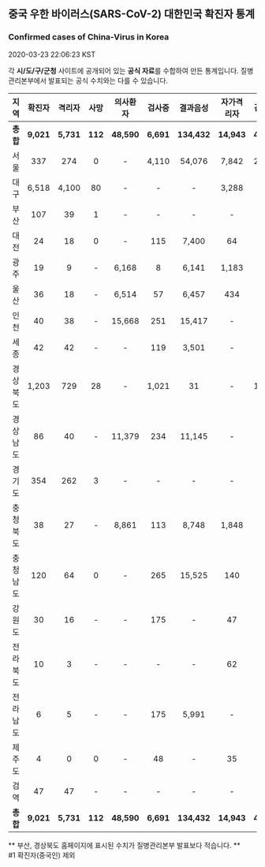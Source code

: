 
## 중국 우한 바이러스(SARS-CoV-2) 대한민국 확진자 통계
### Confirmed cases of China-Virus in Korea
2020-03-23 22:06:23 KST

각 **시/도/구/군청** 사이트에 공개되어 있는 **공식 자료**를 수합하여 만든 통계입니다.
질병관리본부에서 발표되는 공식 수치와는 다를 수 있습니다.


|  지역  | 확진자 |  격리자  |  사망  |  의사환자  |  검사중  |  결과음성  |  자가격리자  |  감시중  |  감시해제  |  퇴원  |
|:------:|:------:|:--------:|:--------:|:----------:|:--------:|:----------------:|:------------:|:--------:|:----------:|:--:|
|**총합**|**9,021**|**5,731**|**112**|**48,590**|**6,691**|**134,432**|**14,943**|**4,144**|**18,062**|**3,178**|**58,180**|
|서울|337|274|0|-|4,110|54,076|7,842|2,373|5,469|63|58,180|
|대구|6,518|4,100|80|-|-|-|3,288|-|-|2,338|-|
|부산|107|39|1|-|-|-|-|-|-|67|-|
|대전|24|18|0|-|115|7,400|64|64|454|6|-|
|광주|19|9|-|6,168|8|6,141|1,183|74|1,109|10|-|
|울산|36|18|-|6,514|57|6,457|434|43|391|18|-|
|인천|40|38|-|15,668|251|15,417|-|-|-|2|-|
|세종|42|42|-|-|119|3,501|-|-|-|-|-|
|경상북도|1,203|729|28|-|1,021|31|-|1,353|8,796|446|-|
|경상남도|86|40|-|11,379|234|11,145|-|-|-|46|-|
|경기도|354|262|3|-|-|-|-|-|-|89|-|
|충청북도|38|27|-|8,861|113|8,748|1,848|216|1,632|11|-|
|충청남도|120|64|0|-|265|15,525|140|-|-|56|-|
|강원도|30|16|-|-|175|-|47|-|-|14|-|
|전라북도|10|3|-|-|-|-|62|-|-|7|-|
|전라남도|6|5|-|-|175|5,991|-|21|211|1|-|
|제주도|4|0|0|-|48|-|35|-|-|4|-|
|검역|47|47|-|-|-|-|-|-|-|-|-|
|**총합**|**9,021**|**5,731**|**112**|**48,590**|**6,691**|**134,432**|**14,943**|**4,144**|**18,062**|**3,178**|**58,180**|


** 부산, 경상북도 홈페이지에 표시된 수치가 질병관리본부 발표보다 적습니다. **<br>
#1 확진자(중국인) 제외
    